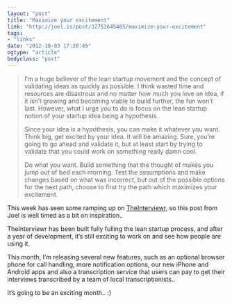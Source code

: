 ```yaml
---
layout: "post"
title: "Maximize your excitement"
link: "http://joel.is/post/32752645485/maximize-your-excitement"
tags: 
- "links"
date: "2012-10-03 17:20:45"
ogtype: "article"
bodyclass: "post"
---
```


> I’m a huge believer of the lean startup movement and the concept of validating ideas as quickly as possible. I think wasted time and resources are disastrous and no matter how much you love an idea, if it isn’t growing and becoming viable to build further, the fun won’t last. However, what I urge you to do is focus on the lean startup notion of your startup idea being a hypothesis.
> 
> Since your idea is a hypothesis, you can make it whatever you want. Think big, get excited by your idea. It will be amazing. Sure, you’re going to go ahead and validate it, but at least start by trying to validate that you could work on something really damn cool.
> 
> Do what you want. Build something that the thought of makes you jump out of bed each morning. Test the assumptions and make changes based on what was incorrect, but out of the possible options for the next path, choose to first try the path which maximizes your excitement.

This week has seen some ramping up on [TheInterviewr](http://theinterviewr.com), so this post from Joel is well timed as a bit on inspiration..

TheInterviewr has been built fully fulling the lean startup process, and after a year of development, it’s still exciting to work on and see how people are using it.

This month, I’m releasing several new features, such as an optional browser phone for call handling, more notification options, our new iPhone and Android apps and also a transcription service that users can pay to get their interviews transcribed by a team of local transcriptionists..

It’s going to be an exciting month.. :)